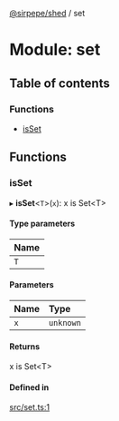 [@sirpepe/shed](../README.md) / set

# Module: set

## Table of contents

### Functions

- [isSet](set.md#isset)

## Functions

### isSet

▸ **isSet**<`T`\>(`x`): x is Set<T\>

#### Type parameters

| Name |
| :------ |
| `T` |

#### Parameters

| Name | Type |
| :------ | :------ |
| `x` | `unknown` |

#### Returns

x is Set<T\>

#### Defined in

[src/set.ts:1](https://github.com/SirPepe/shed/blob/0fa77b2/src/set.ts#L1)
